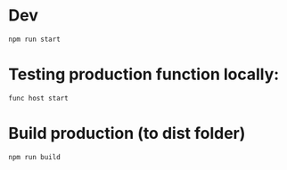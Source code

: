 Dev
===
`npm run start`

Testing production function locally:
====================================
`func host start`

Build production (to dist folder)
================
`npm run build`
